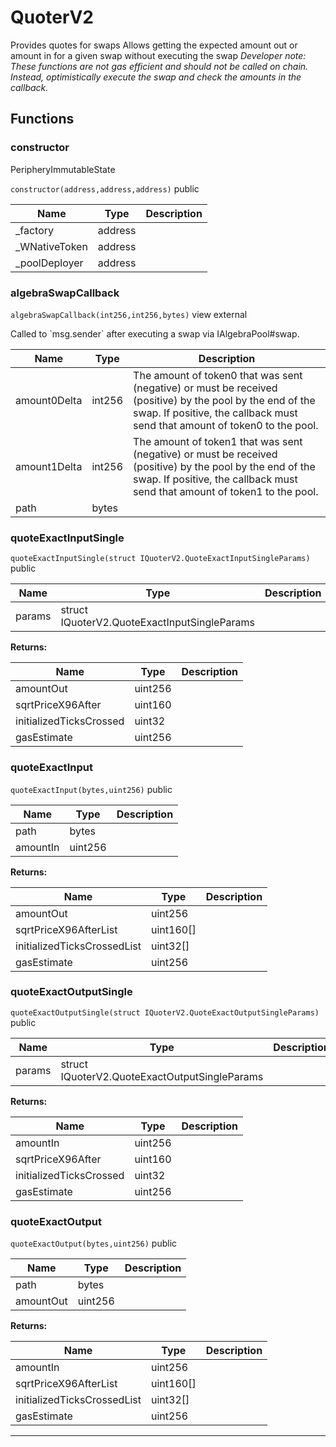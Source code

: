 

# QuoterV2

Provides quotes for swaps
Allows getting the expected amount out or amount in for a given swap without executing the swap
*Developer note: These functions are not gas efficient and should _not_ be called on chain. Instead, optimistically execute
the swap and check the amounts in the callback.*




## Functions
### constructor

PeripheryImmutableState

`constructor(address,address,address)`  public





| Name | Type | Description |
| ---- | ---- | ----------- |
| _factory | address |  |
| _WNativeToken | address |  |
| _poolDeployer | address |  |


### algebraSwapCallback


`algebraSwapCallback(int256,int256,bytes)` view external

Called to &#x60;msg.sender&#x60; after executing a swap via IAlgebraPool#swap.



| Name | Type | Description |
| ---- | ---- | ----------- |
| amount0Delta | int256 | The amount of token0 that was sent (negative) or must be received (positive) by the pool by the end of the swap. If positive, the callback must send that amount of token0 to the pool. |
| amount1Delta | int256 | The amount of token1 that was sent (negative) or must be received (positive) by the pool by the end of the swap. If positive, the callback must send that amount of token1 to the pool. |
| path | bytes |  |


### quoteExactInputSingle


`quoteExactInputSingle(struct IQuoterV2.QuoteExactInputSingleParams)`  public





| Name | Type | Description |
| ---- | ---- | ----------- |
| params | struct IQuoterV2.QuoteExactInputSingleParams |  |

**Returns:**

| Name | Type | Description |
| ---- | ---- | ----------- |
| amountOut | uint256 |  |
| sqrtPriceX96After | uint160 |  |
| initializedTicksCrossed | uint32 |  |
| gasEstimate | uint256 |  |

### quoteExactInput


`quoteExactInput(bytes,uint256)`  public





| Name | Type | Description |
| ---- | ---- | ----------- |
| path | bytes |  |
| amountIn | uint256 |  |

**Returns:**

| Name | Type | Description |
| ---- | ---- | ----------- |
| amountOut | uint256 |  |
| sqrtPriceX96AfterList | uint160[] |  |
| initializedTicksCrossedList | uint32[] |  |
| gasEstimate | uint256 |  |

### quoteExactOutputSingle


`quoteExactOutputSingle(struct IQuoterV2.QuoteExactOutputSingleParams)`  public





| Name | Type | Description |
| ---- | ---- | ----------- |
| params | struct IQuoterV2.QuoteExactOutputSingleParams |  |

**Returns:**

| Name | Type | Description |
| ---- | ---- | ----------- |
| amountIn | uint256 |  |
| sqrtPriceX96After | uint160 |  |
| initializedTicksCrossed | uint32 |  |
| gasEstimate | uint256 |  |

### quoteExactOutput


`quoteExactOutput(bytes,uint256)`  public





| Name | Type | Description |
| ---- | ---- | ----------- |
| path | bytes |  |
| amountOut | uint256 |  |

**Returns:**

| Name | Type | Description |
| ---- | ---- | ----------- |
| amountIn | uint256 |  |
| sqrtPriceX96AfterList | uint160[] |  |
| initializedTicksCrossedList | uint32[] |  |
| gasEstimate | uint256 |  |



---


